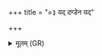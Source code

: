 +++
title = "०३ यद् दण्डेन यद्"

+++
<details><summary>मूलम् (GR)</summary>

यद् दण्डेन यद् इष्वा  
यद् अरुर् हरसा कृतम् ।  
तस्य त्वम् असि भेषजी  
निष्कृतिर् नाम वा असि ॥
</details>